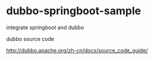 # dubbo-springboot-sample

integrate springboot and dubbo

dubbo source code 

http://dubbo.apache.org/zh-cn/docs/source_code_guide/
